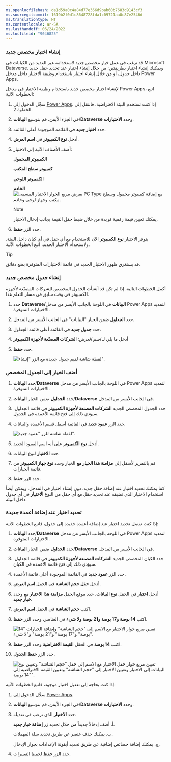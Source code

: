 ```yaml
---
ms.openlocfilehash: da1d59a0c4a84d77e366d9bab60b7683d9143cf3
ms.sourcegitcommit: 1619b2f0d1c8648728fda1c09721aa0c87e2546d
ms.translationtype: HT
ms.contentlocale: ar-SA
ms.lasthandoff: 06/24/2022
ms.locfileid: "9046825"
---
```

### <a name="create-a-new-custom-choice"></a>إنشاء اختيار مخصص جديد

قد ترغب في عمل خيار مخصص جديد لاستخدامه عبر العديد من الكيانات في Microsoft Dataverse. ويمكنك إنشاء اختيار بطريقتين: من خلال إنشاء اختيار عند تحديد حقل جديد داخل جدول، أو من خلال إنشاء اختيار باستخدام وظيفة الاختيار داخل مدخل Power Apps.

لإنشاء اختيار مخصص جديد باستخدام وظيفة الاختيار في مدخل Power Apps، اتبع الخطوات الآتية:

1.  سجِّل الدخول إلى [Power Apps](https://make.powerapps.com/). إذا كنت تستخدم البيئة الافتراضية، فانتقل إلى الخطوة 2.

2.  في الجزء الأيمن، قم بتوسيع **البيانات**/**Dataverse** وحدد **الاختيارات**.

3.  حدد **اختيار جديد** في القائمة الموجودة أعلى القائمة.

4.  أدخل **نوع الكمبيوتر** في **اسم العرض**.

5.  أضف الأصناف الآتية إلى الاختيار:

    **الكمبيوتر المحمول**

    **كمبيوتر سطح المكتب**

    **الكمبيوتر اللوحي**

    **الخادم**
    ![يعرض مربع الحوار الاختيار المسمى PC Type مع إضافة كمبيوتر محمول وسطح مكتب وجهاز لوحي وخادم.](../media/Module_5_-_Lab_7_-_Image_1.png)

    > [!NOTE]
    > يمكنك تعيين قيمة رقمية فريدة من خلال ضبط حقل القيمة بجانب إدخال الاختيار.

6.  حدد الزر **حفظ**.

يتوفر الاختيار **نوع الكمبيوتر** الآن للاستخدام مع أي حقل في أي كيان داخل البيئة. ولاستخدام الاختيار الجديد، اتبع الخطوات الآتية.

> [!TIP]
> قد يستغرق ظهور الاختيار الجديد في قائمة الاختيارات المتوفرة بضع دقائق.

### <a name="create-a-new-custom-table"></a>إنشاء جدول مخصص جديد

أكمل الخطوات التالية، إذا لم تكن قد أنشأت الجدول المخصص للشركات المصنّعة لأجهزة الكمبيوتر في وقت سابق في مسار التعلم هذا.

1. حدد **Dataverse/البيانات** في اللوحة بالجانب الأيسر من مدخل Power Apps لتمديد الاختيارات المتوفرة.

1. حدد **الجداول** ضمن الخيار "البيانات" في الجانب الأيسر من المدخل.

1. حدد **جدول جديد** في القائمة أعلى قائمة الجداول.

1. أدخل ما يلي لـ *اسم العرض:* **الشركات المصنّعة لأجهزة الكمبيوتر‬‏‫**

1. حدد **حفظ.**

    ![لقطة شاشة لقيم جدول جديدة مع الزر "إنشاء".](../media/create-table.png)

### <a name="add-the-choice-to-the-custom-table"></a>أضف الخيار إلى الجدول المخصص

1.  حدد **البيانات**/**Dataverse** في اللوحة بالجانب الأيسر من مدخل Power Apps لتمديد الاختيارات المتوفرة.

2.  حدد **الجداول** ضمن الخيار **البيانات**/**Dataverse** في الجانب الأيسر من المدخل.

3.  حدد الجدول المخصص الجديد **الشركات المصنعة لأجهزة الكمبيوتر** في قائمة الجداول. سيؤدي ذلك إلى فتح قائمة الأعمدة في الجدول.

4.  حدد الزر **عمود جديد** في القائمة أسفل قسم الأعمدة والبيانات.

    ![لقطة شاشة للزر "عمود جديد".](../media/new-column.png)

5.  أدخل **نوع الكمبيوتر** على أنه اسم العمود الجديد.

6.  حدد **الاختيار** لنوع البيانات.

7.  قم بالتمرير لأسفل إلى **مزامنة هذا الخيار مع** الخيار وحدد **نوع جهاز الكمبيوتر** من قائمة الخيارات.

8. حدد الزر **حفظ**.

كما يمكنك تحديد اختيار عند إضافة حقل جديد، دون إنشاء اختيار في المدخل. ويمكن أيضاً استخدام الاختيار الذي تضيفه عند تحديد حقل مع أي حقل من النوع **الاختيار** في أي جدول داخل البيئة.

### <a name="define-a-choice-when-adding-new-columns"></a>تحديد اختيار عند إضافة أعمدة جديدة

إذا كنت تفضل تحديد اختيار عند إضافة أعمدة جديدة إلى جدول، فاتبع الخطوات الآتية:

1.  حدد **البيانات**/**Dataverse** في اللوحة بالجانب الأيسر من مدخل Power Apps لتمديد الاختيارات المتوفرة.

2.  حدد **الجداول** ضمن الخيار **البيانات**/**Dataverse** في الجانب الأيسر من المدخل.

3.  حدد الكيان المخصص الجديد **الشركات المصنعة لأجهزة الكمبيوتر** في قائمة الجداول. سيؤدي ذلك إلى فتح قائمة الأعمدة في الكيان.

4.  حدد الزر **عمود جديد** في القائمة الموجودة أعلى قائمة الأعمدة.

5.  أدخل **حقل حجم الشاشة** في الحقل **اسم العرض**.

6.  أدخل **اختيار** في الحقل **نوع البيانات**. حدد موقع الحقل **مزامنة هذا الاختيار مع** وحدد **خيار جديد**.

7.  اكتب **حجم الشاشة** في الحقل **اسم العرض**.

8. اكتب **14 بوصة و17 بوصة و21 بوصة ولا شيء** في العناصر، وحدد الزر **حفظ**.

    ![تعيين مربع حوار الاختيار مع الاسم إلى "حجم الشاشة" وإضافة الخيارات "14 بوصة" و"17 بوصة" و"21 بوصة" و"لا شيء".](../media/Module_5_-_Lab_8_-_Image_1.png)

9. اكتب **14 بوصة** في الحقل **القيمة الافتراضية** وحدد الزر **حفظ**.

10. حدد الزر **حفظ الجدول**.

    ![تعيين مربع حوار حقل الاختيار مع الاسم إلى حقل "حجم الشاشة" وتعيين نوع البيانات إلى الاختيار وتعيين الاختيار إلى "حجم الشاشة" وتعيين القيمة الافتراضية إلى "14 بوصة".](../media/Module_5_-_Lab_8_-_Image_2.png)

إذا كنت بحاجة إلى تعديل اختيار موجود، فاتبع الخطوات الآتية:

1.  سجِّل الدخول إلى [Power Apps](https://make.powerapps.com/).

2.  في الجزء الأيمن، قم بتوسيع **البيانات**/**Dataverse** وحدد **الاختيارات**.

3.  حدد **الاختيار** الذي ترغب في تعديله.

    أ.  أضف إدخالاً جديداً من خلال تحديد زر **إضافة خيار جديد**.

    ب.  يمكنك حذف عنصر عن طريق تحديد سلة المهملات.

    ج.  يمكنك إضافة خصائص إضافية عن طريق تحديد أيقونة الإعدادات بجوار الإدخال.

4.  حدد الزر **حفظ** لحفظ التغييرات.
